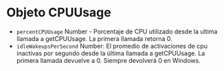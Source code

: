 # Objeto CPUUsage

* `percentCPUUsage` Number - Porcentaje de CPU utilizado desde la ultima llamada a getCPUUsage. La primera llamada retorna 0.
* `idleWakeupsPerSecond` Number: El promedio de activaciones de cpu inactivas por segundo desde la última llamada a getCPUUsage. La primera llamada devuelve a 0. Siempre devolverá 0 en Windows.